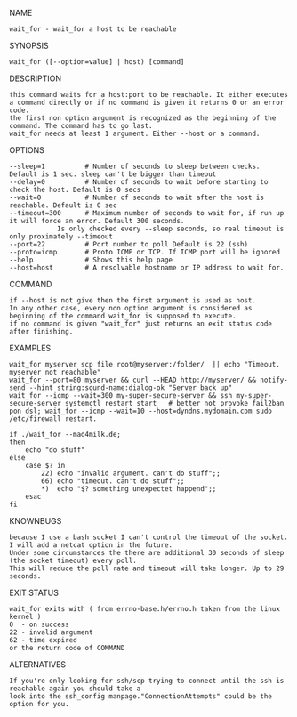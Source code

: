 NAME

    wait_for - wait_for a host to be reachable


SYNOPSIS

    wait_for ([--option=value] | host) [command]


DESCRIPTION

    this command waits for a host:port to be reachable. It either executes a command directly or if no command is given it returns 0 or an error code.
    the first non option argument is recognized as the beginning of the command. The command has to go last.
    wait_for needs at least 1 argument. Either --host or a command.

OPTIONS

    --sleep=1          # Number of seconds to sleep between checks. Default is 1 sec. sleep can't be bigger than timeout
    --delay=0          # Number of seconds to wait before starting to check the host. Default is 0 secs
    --wait=0           # Number of seconds to wait after the host is reachable. Default is 0 sec
    --timeout=300      # Maximum number of seconds to wait for, if run up it will force an error. Default 300 seconds.
                Is only checked every --sleep seconds, so real timeout is only proximately --timeout
    --port=22          # Port number to poll Default is 22 (ssh)
    --proto=icmp       # Proto ICMP or TCP. If ICMP port will be ignored
    --help             # Shows this help page
    --host=host        # A resolvable hostname or IP address to wait for.

COMMAND

    if --host is not give then the first argument is used as host.
    In any other case, every non option argument is considered as beginning of the command wait_for is supposed to execute.
    if no command is given "wait_for" just returns an exit status code after finishing.


EXAMPLES

    wait_for myserver scp file root@myserver:/folder/  || echo "Timeout. myserver not reachable"
    wait_for --port=80 myserver && curl --HEAD http://myserver/ && notify-send --hint string:sound-name:dialog-ok "Server back up"
    wait_for --icmp --wait=300 my-super-secure-server && ssh my-super-secure-server systemctl restart start   # better not provoke fail2ban
    pon dsl; wait_for --icmp --wait=10 --host=dyndns.mydomain.com sudo /etc/firewall restart.

    if ./wait_for --mad4milk.de;
    then
        echo "do stuff"
    else
        case $? in
            22) echo "invalid argument. can't do stuff";;
            66) echo "timeout. can't do stuff";;
            *)  echo "$? something unexpectet happend";;
        esac
    fi


KNOWNBUGS

    because I use a bash socket I can't control the timeout of the socket. I will add a netcat option in the future.
    Under some circumstances the there are additional 30 seconds of sleep (the socket timeout) every poll.
    This will reduce the poll rate and timeout will take longer. Up to 29 seconds.


EXIT STATUS

    wait_for exits with ( from errno-base.h/errno.h taken from the linux kernel )
    0  - on success
    22 - invalid argument
    62 - time expired
    or the return code of COMMAND

ALTERNATIVES

    If you're only looking for ssh/scp trying to connect until the ssh is reachable again you should take a
    look into the ssh_config manpage."ConnectionAttempts" could be the option for you.


